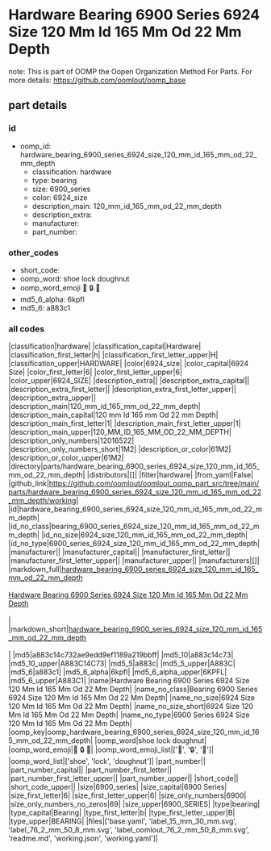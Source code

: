 # Hardware Bearing 6900 Series 6924 Size 120 Mm Id 165 Mm Od 22 Mm Depth  

note: This is part of OOMP the Oopen Organization Method For Parts. For more details: https://github.com/oomlout/oomp_base

##  part details





### id
* oomp_id: hardware_bearing_6900_series_6924_size_120_mm_id_165_mm_od_22_mm_depth
  * classification: hardware
  * type: bearing
  * size: 6900_series
  * color: 6924_size
  * description_main: 120_mm_id_165_mm_od_22_mm_depth
  * description_extra: 
  * manufacturer: 
  * part_number: 

### other_codes
* short_code: 
* oomp_word: shoe lock doughnut
* oomp_word_emoji :shoe: :lock: :doughnut:
* md5_6_alpha: 6kpfl
* md5_6: a883c1

### all codes 
|classification|hardware|
|classification_capital|Hardware|
|classification_first_letter|h|
|classification_first_letter_upper|H|
|classification_upper|HARDWARE|
|color|6924_size|
|color_capital|6924 Size|
|color_first_letter|6|
|color_first_letter_upper|6|
|color_upper|6924_SIZE|
|description_extra||
|description_extra_capital||
|description_extra_first_letter||
|description_extra_first_letter_upper||
|description_extra_upper||
|description_main|120_mm_id_165_mm_od_22_mm_depth|
|description_main_capital|120 mm Id 165 mm Od 22 mm Depth|
|description_main_first_letter|1|
|description_main_first_letter_upper|1|
|description_main_upper|120_MM_ID_165_MM_OD_22_MM_DEPTH|
|description_only_numbers|12016522|
|description_only_numbers_short|1M2|
|description_or_color|61M2|
|description_or_color_upper|61M2|
|directory|parts/hardware_bearing_6900_series_6924_size_120_mm_id_165_mm_od_22_mm_depth|
|distributors|[]|
|filter|hardware|
|from_yaml|False|
|github_link|https://github.com/oomlout/oomlout_oomp_part_src/tree/main/parts/hardware_bearing_6900_series_6924_size_120_mm_id_165_mm_od_22_mm_depth/working|
|id|hardware_bearing_6900_series_6924_size_120_mm_id_165_mm_od_22_mm_depth|
|id_no_class|bearing_6900_series_6924_size_120_mm_id_165_mm_od_22_mm_depth|
|id_no_size|6924_size_120_mm_id_165_mm_od_22_mm_depth|
|id_no_type|6900_series_6924_size_120_mm_id_165_mm_od_22_mm_depth|
|manufacturer||
|manufacturer_capital||
|manufacturer_first_letter||
|manufacturer_first_letter_upper||
|manufacturer_upper||
|manufacturers|[]|
|markdown_full|[hardware_bearing_6900_series_6924_size_120_mm_id_165_mm_od_22_mm_depth](https://github.com/oomlout/oomlout_oomp_part_src/tree/main/parts/hardware_bearing_6900_series_6924_size_120_mm_id_165_mm_od_22_mm_depth/working)<br>[](https://github.com/oomlout/oomlout_oomp_part_src/tree/main/parts/hardware_bearing_6900_series_6924_size_120_mm_id_165_mm_od_22_mm_depth/working)<br>[Hardware Bearing 6900 Series 6924 Size 120 Mm Id 165 Mm Od 22 Mm Depth](https://github.com/oomlout/oomlout_oomp_part_src/tree/main/parts/hardware_bearing_6900_series_6924_size_120_mm_id_165_mm_od_22_mm_depth/working)<br><br>|
|markdown_short|[hardware_bearing_6900_series_6924_size_120_mm_id_165_mm_od_22_mm_depth](https://github.com/oomlout/oomlout_oomp_part_src/tree/main/parts/hardware_bearing_6900_series_6924_size_120_mm_id_165_mm_od_22_mm_depth/working)<br><br>|
|md5|a883c14c732ae9edd9ef1189a219bbff|
|md5_10|a883c14c73|
|md5_10_upper|A883C14C73|
|md5_5|a883c|
|md5_5_upper|A883C|
|md5_6|a883c1|
|md5_6_alpha|6kpfl|
|md5_6_alpha_upper|6KPFL|
|md5_6_upper|A883C1|
|name|Hardware Bearing 6900 Series 6924 Size 120 Mm Id 165 Mm Od 22 Mm Depth|
|name_no_class|Bearing 6900 Series 6924 Size 120 Mm Id 165 Mm Od 22 Mm Depth|
|name_no_size|6924 Size 120 Mm Id 165 Mm Od 22 Mm Depth|
|name_no_size_short|6924 Size 120 Mm Id 165 Mm Od 22 Mm Depth|
|name_no_type|6900 Series 6924 Size 120 Mm Id 165 Mm Od 22 Mm Depth|
|oomp_key|oomp_hardware_bearing_6900_series_6924_size_120_mm_id_165_mm_od_22_mm_depth|
|oomp_word|shoe lock doughnut|
|oomp_word_emoji|:shoe: :lock: :doughnut:|
|oomp_word_emoji_list|[':shoe:', ':lock:', ':doughnut:']|
|oomp_word_list|['shoe', 'lock', 'doughnut']|
|part_number||
|part_number_capital||
|part_number_first_letter||
|part_number_first_letter_upper||
|part_number_upper||
|short_code||
|short_code_upper||
|size|6900_series|
|size_capital|6900 Series|
|size_first_letter|6|
|size_first_letter_upper|6|
|size_only_numbers|6900|
|size_only_numbers_no_zeros|69|
|size_upper|6900_SERIES|
|type|bearing|
|type_capital|Bearing|
|type_first_letter|b|
|type_first_letter_upper|B|
|type_upper|BEARING|
|files|['base.yaml', 'label_15_mm_30_mm.svg', 'label_76_2_mm_50_8_mm.svg', 'label_oomlout_76_2_mm_50_8_mm.svg', 'readme.md', 'working.json', 'working.yaml']|
